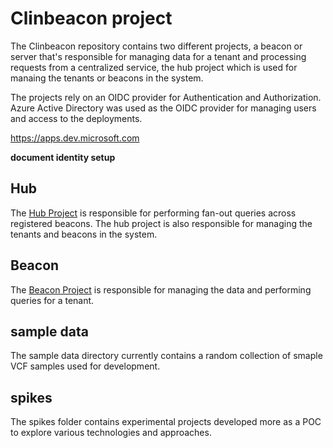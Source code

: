# Clinbeacon project

The Clinbeacon repository contains two different projects, a beacon or server that's responsible for managing data for a tenant and processing requests from a centralized service, the hub project which is used for manaing the tenants or beacons in the system.

The projects rely on an OIDC provider for Authentication and Authorization.  Azure Active Directory was used as the OIDC provider for managing users and access to the deployments.

https://apps.dev.microsoft.com

__document identity setup__

## Hub
The [Hub Project](https://github.com/ClinGen/clinbeacon/tree/master/hub) is responsible for performing fan-out queries across registered beacons. The hub project is also responsible for managing the tenants and beacons in the system.

## Beacon
The [Beacon Project](https://github.com/ClinGen/clinbeacon/tree/master/beacon) is responsible for managing the data and performing queries for a tenant.

## sample data
The sample data directory currently contains a random collection of smaple VCF samples used for development.

## spikes
The spikes folder contains experimental projects developed more as a POC to explore various technologies and approaches.
